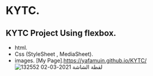 # KYTC.
## KYTC Project Using flexbox.
- html.
- Css (StyleSheet , MediaSheet).
- images.
  [My Page].https://yafamuin.github.io/KYTC/
![لقطة الشاشة 2021-03-02 132552](https://user-images.githubusercontent.com/79902178/109641894-ed185500-7b5a-11eb-8af6-b785f2857976.png)
